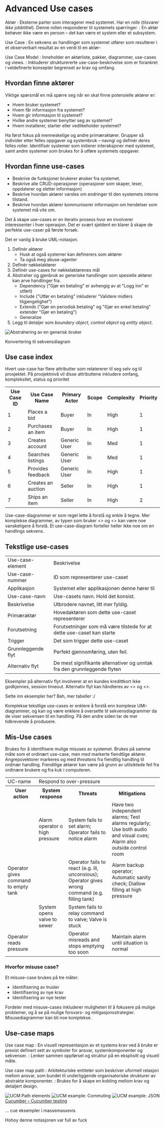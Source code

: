 # Advanced Use cases


Aktør
: Eksterne parter som interagerer med systemet. Har en _rolle_ (tilsvarer _ikke_ jobbtittel). Denne rollen responderer til systemets spørringer.
: En aktør behøver ikke være en person – det kan være et system eller et subsystem.

Use Case
: En sekvens av handlinger som systemet utfører som resulterer i et observerbart resultat av en verdi til en aktør-

Use Case Model
: Inneholder en aktørliste, pakker, diagrammer, use-cases og views.
: Inkluderer strukturererte use-case-beskrivelse som er forankret i veldefinerte konsepter begrenset av krav og omfang.



## Hvordan finne aktører
Viktige spørsmål en må spørre seg når en skal finne potensielle aktører er:

* Hvem bruker systemet?
* Hvem får informasjon fra systemet?
* Hvem gir informasjon til systemet?
* Hvilke andre systemer benytter seg av systemet?
* Hvem installerer, starter eller vedlikeholder systemet?

Ha først fokus på menneskelige og andre primæraktører. Grupper så individer etter felles oppgaver og systembruk – navngi og definér deres felles roller. Identifisér systemer som initierer interaksjoner med systemet, samt andre systemer som brukes for å utføre systemets oppgaver.


## Hvordan finne use-cases
* Beskrive de funksjoner brukerer ønsker fra systemet.
* Beskrive alle CRUD-operasjoner (operasjoner som skaper, leser, oppdaterer og sletter informasjon)
* Beskrive hvordan aktører varsles om endringer til den systemets interne tilstand.
* Beskrive hvordan aktører kommuniserer informasjon om hendelser som systemet må vite om.


Det å skape use-cases er en iterativ prosess hvor en involverer interessenter i hver operasjon. Det er svært sjeldent en klarer å skape de perfekte use-caser på første forsøk.

Det er vanlig å bruke UML-notasjon.

1. Definér aktører
	* Husk at også systemer kan definerers som aktører
	* Ta også meg abuse-agenter
2. Definér nøkkelaktører
3. Definér use-cases for nøkkelaktørenes mål
4. Abstraher og gjenbruk av generiske handlinger som spesielle aktører kan arve handlinger fra.
	* Dependency ("Gjør en betaling" er avhengig av at "Logg inn" er utført)
	* Include ("Utfør en betaling" inkluderer "Validere midlers tilgjengelighet")
	* Extends ("Gjør en periodisk betaling" og "Gjør en enkel betaling" extender "Gjør en betaling")
	* Generalize 
5. Legg til detaljer som _boundary object_, _control object_ og _entity object_.


![Abstrahering av en generisk bruker](img/1.png)


Konvertering til sekvensdiagram



## Use case index
Hvert use-case har flere attributter som relatererer til seg selv og til prosjektet. På prosjektnivå vil disse attributtene inkludere omfang, kompleksitet, status og prioritet

<table>
	<tr>
		<th>Use Case ID</th>
		<th>Use Case Name</th>
		<th>Primary Actor</th>
		<th>Scope</th>
		<th>Complexity</th>
		<th>Priority</th>
	</tr>
	<tr>
		<td>1</td>
		<td>Places a bid</td>
		<td>Buyer</td>
		<td>In</td>
		<td>High</td>
		<td>1</td>
	</tr>
	<tr>
		<td>2</td>
		<td>Purchases an item</td>
		<td>Buyer</td>
		<td>In</td>
		<td>High</td>
		<td>1</td>
	</tr>
	<tr>
		<td>3</td>
		<td>Creates account</td>
		<td>Generic User</td>
		<td>In</td>
		<td>Med</td>
		<td>1</td>
	</tr>
	<tr>
		<td>4</td>
		<td>Searches listings</td>
		<td>Generic User</td>
		<td>In</td>
		<td>Med</td>
		<td>1</td>
	</tr>
	<tr>
		<td>5</td>
		<td>Provides feedback</td>
		<td>Generic User</td>
		<td>In</td>
		<td>High</td>
		<td>1</td>
	</tr>
	<tr>
		<td>6</td>
		<td>Creates an auction</td>
		<td>Seller</td>
		<td>In</td>
		<td>High</td>
		<td>1</td>
	</tr>
	<tr>
		<td>7</td>
		<td>Ships an item</td>
		<td>Seller</td>
		<td>In</td>
		<td>High</td>
		<td>2</td>
	</tr>
</table>


Use-case-diagrammer er som regel lette å forstå og enkle å tegne. Mer komplekse diagrammer, av typen som bruker <<include>> og <<extend>> kan være noe vanskeligere å forstå. Et use-case-diagram forteller heller ikke noe om en handlings sekvens.


## Tekstlige use-cases

<table>
	<tr>
		<td>Use-case-element</td>
		<td>Beskrivelse</td>
	</tr>
	<tr>
		<td>Use-case-nummer</td>
		<td>ID som representerer use-caset</td>
	</tr>
	<tr>
		<td>Applikasjon</td>
		<td>Systemet eller applikasjonen denne hører til</td>
	</tr>
	<tr>
		<td>Use-case-navn</td>
		<td>Use-casets navn. Hold det konsist.</td>
	</tr>
	<tr>
		<td>Beskrivelse</td>
		<td>Utbrodere navnet, litt mer fyldig.</td>
	</tr>
	<tr>
		<td>Primæraktør</td>
		<td>Hovedaktøren som dette use-caset representerer</td>
	</tr>
	<tr>
		<td>Forutsetning</td>
		<td>Forutsetninger som må være tilstede for at dette use-caset kan starte</td>
	</tr>
	<tr>
		<td>Trigger</td>
		<td>Det som trigger dette use-caset</td>
	</tr>
	<tr>
		<td>Grunnleggende flyt</td>
		<td>Perfekt gjennomføring, uten feil.</td>
	</tr>
	<tr>
		<td>Alternativ flyt</td>
		<td>De mest signifikante alternativer og unntak fra den grunnleggende flyten</td>
	</tr>
</table>

Eksempler på alternativ flyt involverer at en kundes kredittkort ikke godkjennes, session timeout. Alternativ flyt kan håndteres av <<extend>> og <<include>>.

Sette inn eksempler her? Bah, mer tabeller :/

Komplekse tekstlige use-cases er enklere å forstå enn komplese UMl-diagrammer, og kan og være enklere å oversette til sekvensdiagrammer da de viser sekvensen til en handling. På den andre siden tar de mer tidkrevende å produsere.


## Mis-Use cases
Brukes for å identifisere mulige misuses av systemet. Brukes på samme måte som et ordinært use-case, men med markerte fiendtlige aktører. Angrepsvektorer markeres og med _threatens_ fra fiendtlig handling til ordinær handling. Fiendtlige aktører kan være på grunn av utilsiktede feil fra ordinære brukere og fra kuk i computeren.

<table>
	<tr>
		<td>UC-name</td>
		<td colspan="3">Respond to over-pressure</td>
	</tr>
	<tr>
		<th>User action</th>
		<th>System response</th>
		<th>Threats</th>
		<th>Mitigations</th>
	</tr>
	<tr>
		<td></td>
		<td>Alarm operator o high pressure</td>
		<td>System fails to set alarm; Operator fails to notice alarm</td>
		<td>Have two independent alarms; Test alarms regularly; Use both audio and visual cues; Alarm also outside control room</td>
	</tr>
	<tr>
		<td>Operator gives command to empty tank</td>
		<td></td>
		<td>Operator fails to react (e.g. ill, unconsious); Operator gives wrong command (e.g. filling tank)</td>
		<td>Alarm backup operator; Automatic sanity check; Diallow filling at high pressure</td>
	</tr>
	<tr>
		<td></td>
		<td>System opens valve to sewer</td>
		<td>System fails to relay command to valve; Valve is stuck</td>
		<td></td>
		<td></td>
	</tr>
	<tr>
		<td>Operator reads pressure</td>
		<td></td>
		<td>Operator misreads and stops emptying too soon</td>
		<td>Maintain alarm until situation is normal</td>
	</tr>
</table>

### Hvorfor misuse case?
Et misuse-case brukes på tre måter:

* Identifisering av trusler
* Identifisering av nye krav
* Identifisering av nye tester

Fordeler med misuse-cases inkluderer muligheten til å fokusere på mulige problemer, og å se på mulige forsvars- og mitigasjonsstrategier. Misusediagrammer kan bli noe komplekse.


## Use-case maps

Use case map
: En visuell representasjon av et systems krav ved å bruke er presist definert sett av symboler for ansvar, systemkomponenter og sekvenser.
: Lenker sammen oppførsel og struktur på en eksplisitt og visuell måte.

Use case map path
: Arkitekturiske entiteter som beskriver uformell relasjon mellom ansvar, som bundet til underliggende organisatoriske strukturer av abstrakte komponenter.
: Brukes for å skape en kobling mellom krav og detaljert design.


![UCM Path elements](img/ucm-path.png)
![UCM example: Commuting](img/ucm-path-example.png)
![UCM example: JSON](img/number.gif)
[Cucumber – Cucumber testing](http://cukes.info/)

... cue eksempler i massemassevis

Hohoy denne notasjonen var full av fuck